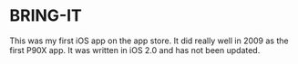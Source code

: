 # BRING-IT

This was my first iOS app on the app store.  It did really well in 2009 as the first P90X app.  It was written in iOS 2.0 and has not been updated.  

